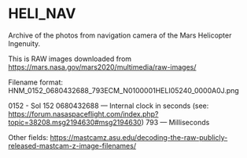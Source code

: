# HELI_NAV

Archive of the photos from navigation camera of the Mars Helicopter Ingenuity. 

This is RAW images downloaded from https://mars.nasa.gov/mars2020/multimedia/raw-images/

Filename format: HNM_0152_0680432688_793ECM_N0100001HELI05240_0000A0J.png

0152 - Sol 152
0680432688 — Internal clock in seconds (see: https://forum.nasaspaceflight.com/index.php?topic=38208.msg2194630#msg2194630)
793 — Milliseconds

Other fields: https://mastcamz.asu.edu/decoding-the-raw-publicly-released-mastcam-z-image-filenames/